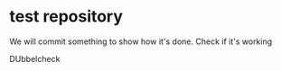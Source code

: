 # test repository

We will commit something to show how it's done. 
Check if it's working

DUbbelcheck 
